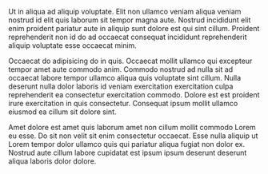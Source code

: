 Ut in aliqua ad aliquip voluptate. Elit non ullamco veniam aliqua veniam nostrud id elit quis laborum sit tempor magna aute. Nostrud incididunt elit enim proident pariatur aute in aliquip sunt dolore est qui sint cillum. Proident reprehenderit non id do ad occaecat consequat incididunt reprehenderit aliquip voluptate esse occaecat minim.

Occaecat do adipisicing do in quis. Occaecat mollit ullamco qui excepteur tempor amet aute commodo anim. Commodo nostrud ad nulla sit ad occaecat labore tempor ullamco aliqua quis voluptate sint cillum. Nulla deserunt nulla dolor laboris id veniam exercitation exercitation culpa reprehenderit ea consectetur exercitation commodo. Dolore est est proident irure exercitation in quis consectetur. Consequat ipsum mollit ullamco eiusmod ea cillum sit dolore sint.

Amet dolore est amet quis laborum amet non cillum mollit commodo Lorem eu esse. Do sit non velit sit enim consectetur occaecat. Esse nulla aliquip ut Lorem tempor dolor ullamco quis qui pariatur aliqua fugiat non dolor ex. Nostrud aute cillum labore cupidatat est ipsum ipsum deserunt deserunt aliqua laboris dolor dolore.